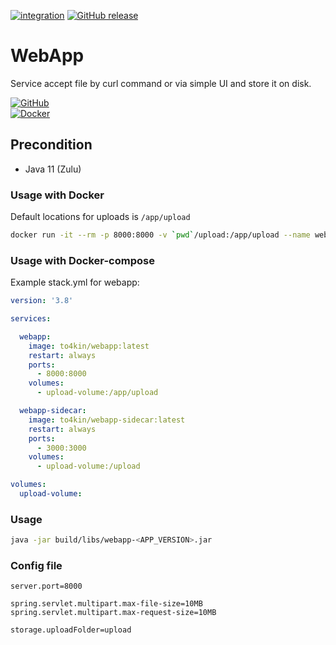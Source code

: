 [![integration](https://github.com/to4kin/webapp/actions/workflows/integration.yml/badge.svg?branch=master)](https://github.com/to4kin/webapp/actions/workflows/integration.yml)
[![GitHub release](https://img.shields.io/github/release/to4kin/webapp.svg)](https://GitHub.com/to4kin/webapp/releases/)

# WebApp

Service accept file by curl command or via simple UI and store it on disk.

[![GitHub](https://badgen.net/badge/icon/github?icon=github&label)](https://github.com/to4kin/webapp)  
[![Docker](https://badgen.net/badge/icon/docker?icon=docker&label)](https://hub.docker.com/repository/docker/to4kin/webapp)

## Precondition

* Java 11 (Zulu)

### Usage with Docker

Default locations for uploads is `/app/upload`

```bash
docker run -it --rm -p 8000:8000 -v `pwd`/upload:/app/upload --name webapp to4kin/webapp:latest
```

### Usage with Docker-compose

Example stack.yml for webapp:

```yaml
version: '3.8'

services:

  webapp:
    image: to4kin/webapp:latest
    restart: always
    ports:
      - 8000:8000
    volumes:
      - upload-volume:/app/upload

  webapp-sidecar:
    image: to4kin/webapp-sidecar:latest
    restart: always
    ports:
      - 3000:3000
    volumes:
      - upload-volume:/upload

volumes:
  upload-volume:
```

### Usage

```bash
java -jar build/libs/webapp-<APP_VERSION>.jar
```

### Config file

```properties
server.port=8000

spring.servlet.multipart.max-file-size=10MB
spring.servlet.multipart.max-request-size=10MB

storage.uploadFolder=upload
```
